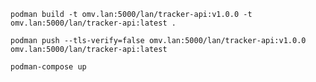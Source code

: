 ```podman build -t omv.lan:5000/lan/tracker-api:v1.0.0 -t omv.lan:5000/lan/tracker-api:latest .```

```podman push --tls-verify=false omv.lan:5000/lan/tracker-api:v1.0.0 omv.lan:5000/lan/tracker-api:latest```

```podman-compose up```
